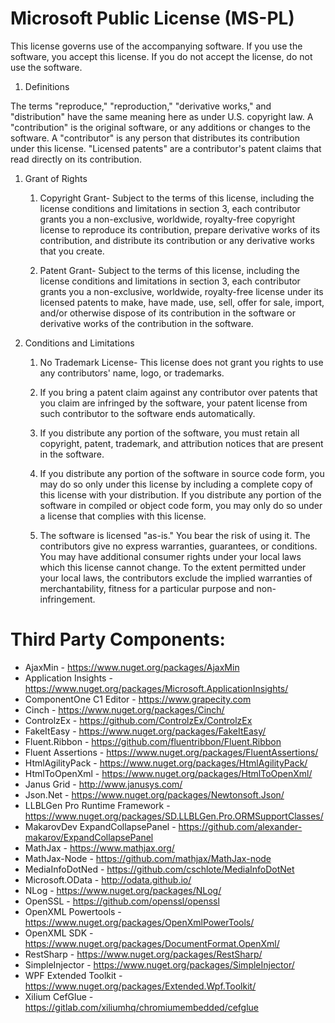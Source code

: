 Microsoft Public License (MS-PL)
================================

This license governs use of the accompanying software. If you use the software,
you accept this license. If you do not accept the license, do not use the
software.

1.  Definitions

The terms "reproduce," "reproduction," "derivative works," and "distribution"
have the same meaning here as under U.S. copyright law. A "contribution" is the
original software, or any additions or changes to the software. A "contributor"
is any person that distributes its contribution under this license. "Licensed
patents" are a contributor's patent claims that read directly on its
contribution.

1.  Grant of Rights

    1.  Copyright Grant- Subject to the terms of this license, including the
        license conditions and limitations in section 3, each contributor grants
        you a non-exclusive, worldwide, royalty-free copyright license to
        reproduce its contribution, prepare derivative works of its
        contribution, and distribute its contribution or any derivative works
        that you create.

    2.  Patent Grant- Subject to the terms of this license, including the
        license conditions and limitations in section 3, each contributor grants
        you a non-exclusive, worldwide, royalty-free license under its licensed
        patents to make, have made, use, sell, offer for sale, import, and/or
        otherwise dispose of its contribution in the software or derivative
        works of the contribution in the software.

2.  Conditions and Limitations

    1.  No Trademark License- This license does not grant you rights to use any
        contributors' name, logo, or trademarks.

    2.  If you bring a patent claim against any contributor over patents that
        you claim are infringed by the software, your patent license from such
        contributor to the software ends automatically.

    3.  If you distribute any portion of the software, you must retain all
        copyright, patent, trademark, and attribution notices that are present
        in the software.

    4.  If you distribute any portion of the software in source code form, you
        may do so only under this license by including a complete copy of this
        license with your distribution. If you distribute any portion of the
        software in compiled or object code form, you may only do so under a
        license that complies with this license.

    5.  The software is licensed "as-is." You bear the risk of using it. The
        contributors give no express warranties, guarantees, or conditions. You
        may have additional consumer rights under your local laws which this
        license cannot change. To the extent permitted under your local laws,
        the contributors exclude the implied warranties of merchantability,
        fitness for a particular purpose and non-infringement.

Third Party Components:
================================

- AjaxMin - <https://www.nuget.org/packages/AjaxMin>
- Application Insights - <https://www.nuget.org/packages/Microsoft.ApplicationInsights/>
- ComponentOne C1 Editor - <https://www.grapecity.com>
- Cinch - <https://www.nuget.org/packages/Cinch/>
- ControlzEx - <https://github.com/ControlzEx/ControlzEx>
- FakeItEasy - <https://www.nuget.org/packages/FakeItEasy/>
- Fluent.Ribbon - <https://github.com/fluentribbon/Fluent.Ribbon>
- Fluent Assertions - <https://www.nuget.org/packages/FluentAssertions/>
- HtmlAgilityPack - <https://www.nuget.org/packages/HtmlAgilityPack/>
- HtmlToOpenXml - <https://www.nuget.org/packages/HtmlToOpenXml/>
- Janus Grid - <http://www.janusys.com/>
- Json.Net - <https://www.nuget.org/packages/Newtonsoft.Json/>
- LLBLGen Pro Runtime Framework - <https://www.nuget.org/packages/SD.LLBLGen.Pro.ORMSupportClasses/>
- MakarovDev ExpandCollapsePanel - <https://github.com/alexander-makarov/ExpandCollapsePanel>
- MathJax - <https://www.mathjax.org/>
- MathJax-Node - <https://github.com/mathjax/MathJax-node>
- MediaInfoDotNed - <https://github.com/cschlote/MediaInfoDotNet>
- Microsoft.OData - <http://odata.github.io/>
- NLog - <https://www.nuget.org/packages/NLog/>
- OpenSSL - <https://github.com/openssl/openssl>
- OpenXML Powertools - <https://www.nuget.org/packages/OpenXmlPowerTools/>
- OpenXML SDK - <https://www.nuget.org/packages/DocumentFormat.OpenXml/>
- RestSharp - <https://www.nuget.org/packages/RestSharp/>
- SimpleInjector - <https://www.nuget.org/packages/SimpleInjector/>
- WPF Extended Toolkit - <https://www.nuget.org/packages/Extended.Wpf.Toolkit/>
- Xilium CefGlue - <https://gitlab.com/xiliumhq/chromiumembedded/cefglue>
